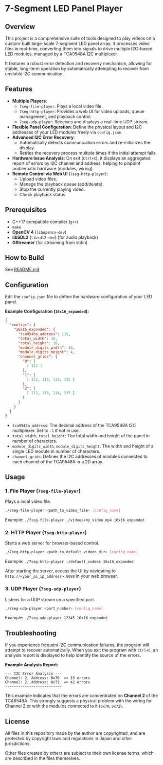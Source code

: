 # 7-Segment LED Panel Player

## Overview

This project is a comprehensive suite of tools designed to play videos on a custom-built large-scale 7-segment LED panel array. It processes video files in real-time, converting them into signals to drive multiple I2C-based LED modules, managed by a TCA9548A I2C multiplexer.

It features a robust error detection and recovery mechanism, allowing for stable, long-term operation by automatically attempting to recover from unstable I2C communication.

## Features

- **Multiple Players**:
  - `7seg-file-player`: Plays a local video file.
  - `7seg-http-player`: Provides a web UI for video uploads, queue management, and playback control.
  - `7seg-udp-player`: Receives and displays a real-time UDP stream.
- **Flexible Panel Configuration**: Define the physical layout and I2C addresses of your LED modules freely via `config.json`.
- **Advanced I2C Error Recovery**:
  - Automatically detects communication errors and re-initializes the display.
  - Retries the recovery process multiple times if the initial attempt fails.
- **Hardware Issue Analysis**: On exit (`Ctrl+C`), it displays an aggregated report of errors by I2C channel and address, helping to pinpoint problematic hardware (modules, wiring).
- **Remote Control via Web UI** (`7seg-http-player`):
  - Upload video files.
  - Manage the playback queue (add/delete).
  - Stop the currently playing video.
  - Check playback status.

## Prerequisites

- C++17 compatible compiler (`g++`)
- `make`
- **OpenCV 4** (`libopencv-dev`)
- **libSDL2** (`libsdl2-dev`) (for audio playback)
- **GStreamer** (for streaming from stdin)

## How to Build

See [README.md](README.md)

## Configuration

Edit the `config.json` file to define the hardware configuration of your LED panel.

**Example Configuration (`16x16_expanded`):**
```json
{
  "configs": {
    "16x16_expanded": {
      "tca9548a_address": 119,
      "total_width": 16,
      "total_height": 16,
      "module_digits_width": 16,
      "module_digits_height": 4,
      "channel_grids": {
        "0": [
          [ 112 ]
        ],
        "1": [
          [ 112, 113, 114, 115 ]
        ],
        "2": [
          [ 112, 113, 114, 115 ]
        ]
      }
    }
  }
}
```

- `tca9548a_address`: The decimal address of the TCA9548A I2C multiplexer. Set to `-1` if not in use.
- `total_width`, `total_height`: The total width and height of the panel in number of characters.
- `module_digits_width`, `module_digits_height`: The width and height of a single LED module in number of characters.
- `channel_grids`: Defines the I2C addresses of modules connected to each channel of the TCA9548A in a 2D array.

## Usage

### 1. File Player (`7seg-file-player`)

Plays a local video file.

```bash
./7seg-file-player <path_to_video_file> [config_name]
```
Example: `./7seg-file-player ./videos/my_video.mp4 16x16_expanded`

### 2. HTTP Player (`7seg-http-player`)

Starts a web server for browser-based control.

```bash
./7seg-http-player <path_to_default_videos_dir> [config_name]
```
Example: `./7seg-http-player ./default_videos 16x16_expanded`

After starting the server, access the UI by navigating to `http://<your_pi_ip_address>:8080` in your web browser.

### 3. UDP Player (`7seg-udp-player`)

Listens for a UDP stream on a specified port.

```bash
./7seg-udp-player <port_number> [config_name]
```
Example: `./7seg-udp-player 12345 16x16_expanded`

## Troubleshooting

If you experience frequent I2C communication failures, the program will attempt to recover automatically. When you exit the program with `Ctrl+C`, an analysis report is displayed to help identify the source of the errors.

**Example Analysis Report:**
```
--- I2C Error Analysis ---
Channel: 2, Address: 0x70  => 15 errors
Channel: 2, Address: 0x72  => 42 errors
--------------------------
```
This example indicates that the errors are concentrated on **Channel 2** of the TCA9548A. This strongly suggests a physical problem with the wiring for Channel 2 or with the modules connected to it (`0x70`, `0x72`).

## License
All files in this repository made by the author are copyrighted, and are protected by copyright laws and regulations in Japan and other jurisdictions.

Other files created by others are subject to their own license terms, which are described in the files themselves.